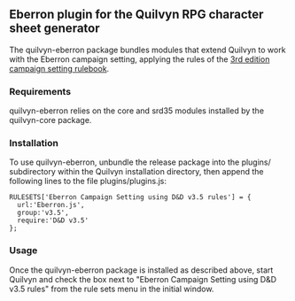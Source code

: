 ## Eberron plugin for the Quilvyn RPG character sheet generator

The quilvyn-eberron package bundles modules that extend Quilvyn to work with
the Eberron campaign setting, applying the rules of the
<a href="https://www.dmsguild.com/product/28474/Eberron-Campaign-Setting-3e">3rd edition campaign setting rulebook</a>.

### Requirements

quilvyn-eberron relies on the core and srd35 modules installed by the
quilvyn-core package.

### Installation

To use quilvyn-eberron, unbundle the release package into the plugins/
subdirectory within the Quilvyn installation directory, then append the
following lines to the file plugins/plugins.js:

    RULESETS['Eberron Campaign Setting using D&D v3.5 rules'] = {
      url:'Eberron.js',
      group:'v3.5',
      require:'D&D v3.5'
    };

### Usage

Once the quilvyn-eberron package is installed as described above, start Quilvyn
and check the box next to "Eberron Campaign Setting using D&D v3.5 rules" from
the rule sets menu in the initial window.
